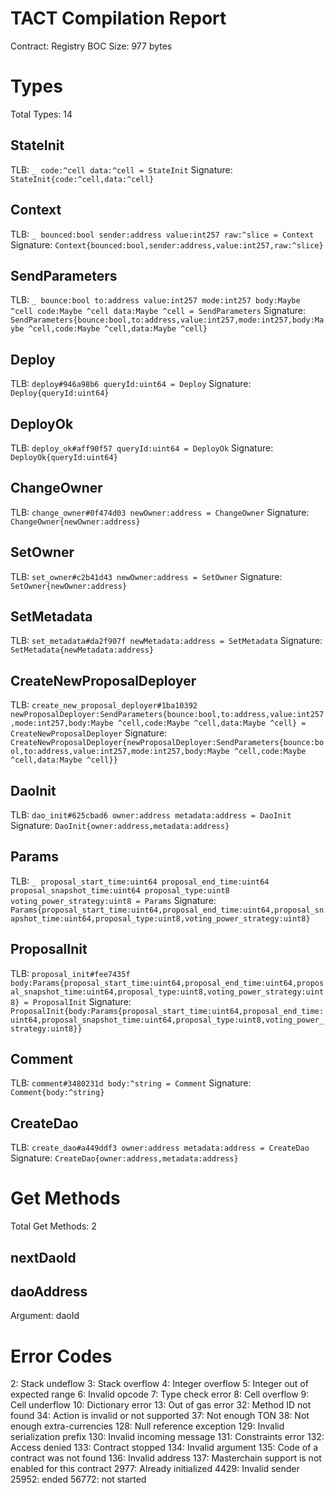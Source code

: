 # TACT Compilation Report
Contract: Registry
BOC Size: 977 bytes

# Types
Total Types: 14

## StateInit
TLB: `_ code:^cell data:^cell = StateInit`
Signature: `StateInit{code:^cell,data:^cell}`

## Context
TLB: `_ bounced:bool sender:address value:int257 raw:^slice = Context`
Signature: `Context{bounced:bool,sender:address,value:int257,raw:^slice}`

## SendParameters
TLB: `_ bounce:bool to:address value:int257 mode:int257 body:Maybe ^cell code:Maybe ^cell data:Maybe ^cell = SendParameters`
Signature: `SendParameters{bounce:bool,to:address,value:int257,mode:int257,body:Maybe ^cell,code:Maybe ^cell,data:Maybe ^cell}`

## Deploy
TLB: `deploy#946a98b6 queryId:uint64 = Deploy`
Signature: `Deploy{queryId:uint64}`

## DeployOk
TLB: `deploy_ok#aff90f57 queryId:uint64 = DeployOk`
Signature: `DeployOk{queryId:uint64}`

## ChangeOwner
TLB: `change_owner#0f474d03 newOwner:address = ChangeOwner`
Signature: `ChangeOwner{newOwner:address}`

## SetOwner
TLB: `set_owner#c2b41d43 newOwner:address = SetOwner`
Signature: `SetOwner{newOwner:address}`

## SetMetadata
TLB: `set_metadata#da2f907f newMetadata:address = SetMetadata`
Signature: `SetMetadata{newMetadata:address}`

## CreateNewProposalDeployer
TLB: `create_new_proposal_deployer#1ba10392 newProposalDeployer:SendParameters{bounce:bool,to:address,value:int257,mode:int257,body:Maybe ^cell,code:Maybe ^cell,data:Maybe ^cell} = CreateNewProposalDeployer`
Signature: `CreateNewProposalDeployer{newProposalDeployer:SendParameters{bounce:bool,to:address,value:int257,mode:int257,body:Maybe ^cell,code:Maybe ^cell,data:Maybe ^cell}}`

## DaoInit
TLB: `dao_init#625cbad6 owner:address metadata:address = DaoInit`
Signature: `DaoInit{owner:address,metadata:address}`

## Params
TLB: `_ proposal_start_time:uint64 proposal_end_time:uint64 proposal_snapshot_time:uint64 proposal_type:uint8 voting_power_strategy:uint8 = Params`
Signature: `Params{proposal_start_time:uint64,proposal_end_time:uint64,proposal_snapshot_time:uint64,proposal_type:uint8,voting_power_strategy:uint8}`

## ProposalInit
TLB: `proposal_init#fee7435f body:Params{proposal_start_time:uint64,proposal_end_time:uint64,proposal_snapshot_time:uint64,proposal_type:uint8,voting_power_strategy:uint8} = ProposalInit`
Signature: `ProposalInit{body:Params{proposal_start_time:uint64,proposal_end_time:uint64,proposal_snapshot_time:uint64,proposal_type:uint8,voting_power_strategy:uint8}}`

## Comment
TLB: `comment#3480231d body:^string = Comment`
Signature: `Comment{body:^string}`

## CreateDao
TLB: `create_dao#a449ddf3 owner:address metadata:address = CreateDao`
Signature: `CreateDao{owner:address,metadata:address}`

# Get Methods
Total Get Methods: 2

## nextDaoId

## daoAddress
Argument: daoId

# Error Codes
2: Stack undeflow
3: Stack overflow
4: Integer overflow
5: Integer out of expected range
6: Invalid opcode
7: Type check error
8: Cell overflow
9: Cell underflow
10: Dictionary error
13: Out of gas error
32: Method ID not found
34: Action is invalid or not supported
37: Not enough TON
38: Not enough extra-currencies
128: Null reference exception
129: Invalid serialization prefix
130: Invalid incoming message
131: Constraints error
132: Access denied
133: Contract stopped
134: Invalid argument
135: Code of a contract was not found
136: Invalid address
137: Masterchain support is not enabled for this contract
2977: Already initialized
4429: Invalid sender
25952: ended
56772: not started